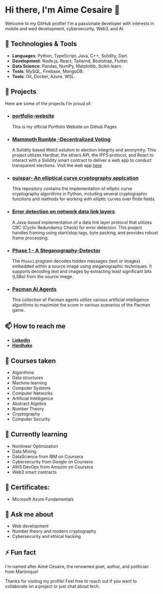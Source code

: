 # Hi there, I'm Aime Cesaire 👋

Welcome to my GitHub profile! I'm a passionate developer with interests in mobile and wed development, cybersecurity, Web3, and AI.

## 🔧 Technologies & Tools
- **Languages**: Python, TypeScript, Java, C++, Solidity, Dart.
- **Development**: Node.js, React, Tailwind, Bootstrap, Flutter.
- **Data Science**: Pandas, NumPy, Matplotlib, Scikit-learn.
- **Tools**: MySQL, Firebase, MongoDB.
- **Tools**: Git, Docker, Azure, WSL.

## 🚀 Projects
Here are some of the projects I'm proud of:

- ### [portfolio-website](https://aimecesairem.github.io/portfolio-website/)
  This is my official Portfolio Website on Github Pages

- ### [Mammoth Rumble -Decentralized Voting](https://github.com/AimeCesaireM/Decentralized-Voting)
  A Solidity based Web3 solution to election integrity and anonymity. This project utilizes Hardhat, the ethers API, the IPFS protocol, and React to interact with a Solidity smart contract to deliver a web app to conduct transparent elections. Visit the web app [here](http://34.16.36.118)

- ### [ouispar- An elliptical curve cryptography applcation](https://github.com/AimeCesaireM/ecc-cryptography)
  This repository contains the implementation of elliptic curve cryptography algorithms in Python, including several cryptographic functions and methods for working with elliptic curves over finite fields.

- ### [Error detection on network data link layers](https://github.com/AimeCesaireM/CRC)
  A Java-based implementation of a data link layer protocol that utilizes CRC (Cyclic Redundancy Check) for error detection. This project handles framing using start/stop tags, byte packing, and provides robust frame processing.

- ### [Phase 1 - A Steganography-Detector](https://github.com/AimeCesaireM/Steganography-Detector)
  The `Phase1` program decodes hidden messages (text or images) embedded within a source image using steganographic techniques. It supports decoding text and images by extracting least significant bits (LSBs) from the source image.

- ### [Pacman AI Agents](https://github.com/AimeCesaireM/AI-Projects)
  This collection of Pacman agents utilize various artificial intelligence algorithms to mazimize the score in various scenarios of the Pacman game.


## 📫 How to reach me
- [**LinkedIn**](https://www.linkedin.com/in/aime-cesaire-mugishawayo/)
- [**Hardhake**](https://amherst.joinhandshake.com/profiles/u6e8s3)

## 🌱 Courses taken
- Algorithms
- Data structures
- Machine learning
- Computer Systems
- Computer Networks
- Artificial Intelligence
- Abstract Algebra
- Number Theory
- Cryptography
- Computer Security

## :school_satchel: Currently learning
- Nonlinear Optimization
- Data Mining
- DataScience from IBM on Coursera
- Cybersecurity from Google on Coursera
- AWS DevOps from Amazon on Coursera
- Web3 smart contracts

## :page_with_curl: Certificates:
- Microsoft Azure Fundamentals

## 💬 Ask me about
- Web development
- Number theory and modern cryptography
- Cybersecurity and ethical hacking

## ⚡ Fun fact
I'm named after Aimé Césaire, the renowned poet, author, and politician from Martinique!

Thanks for visiting my profile! Feel free to reach out if you want to collaborate on a project or just chat about tech.
